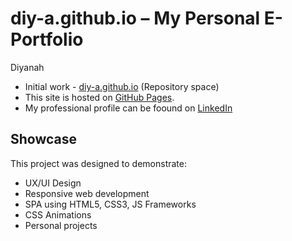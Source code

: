 # diy-a.github.io – My Personal E-Portfolio

Diyanah
* Initial work - [diy-a.github.io](github.com/diy-a/diy-a.github.io/) (Repository space)
* This site is hosted on [GitHub Pages](https://diy-a.github.io/).
* My professional profile can be foound on [LinkedIn](https://www.linkedin.com/in/diyanah-afendy/)

## Showcase
This project was designed to demonstrate:
* UX/UI Design
* Responsive web development
* SPA using HTML5, CSS3, JS Frameworks
* CSS Animations
* Personal projects
